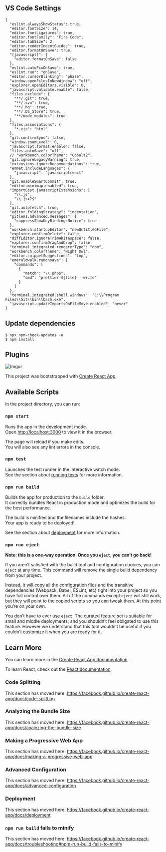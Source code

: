 ## VS Code Settings

```
{
  "eslint.alwaysShowStatus": true,
  "editor.fontSize": 14,
  "editor.fontLigatures": true,
  "editor.fontFamily": "Fira Code",
  "editor.tabSize": 2,
  "editor.renderIndentGuides": true,
  "editor.formatOnSave": true,
  "[javascript]": {
    "editor.formatOnSave": false
  },
  "eslint.autoFixOnSave": true,
  "eslint.run": "onSave",
  "editor.cursorBlinking": "phase",
  "window.openFilesInNewWindow": "off",
  "explorer.openEditors.visible": 0,
  "javascript.validate.enable": false,
  "files.exclude": {
    "**/.git": true,
    "**/.svn": true,
    "**/.hg": true,
    "**/.DS_Store": true,
    "**/node_modules": true
  },
  "files.associations": {
    "*.ejs": "html"
  },
  "git.confirmSync": false,
  "window.zoomLevel": 0,
  "javascript.format.enable": false,
  "files.autoSave": "off",
  // "workbench.colorTheme": "Cobalt2",
  "git.ignoreLegacyWarning": true,
  "extensions.ignoreRecommendations": true,
  "emmet.includeLanguages": {
    "javascript": "javascriptreact"
  },
  "git.enableSmartCommit": true,
  "editor.minimap.enabled": true,
  "importCost.javascriptExtensions": [
    "\\.js",
    "\\.jsx?$"
  ],
  "git.autofetch": true,
  "editor.foldingStrategy": "indentation",
  "gitlens.advanced.messages": {
    "suppressShowKeyBindingsNotice": true
  },
  "workbench.startupEditor": "newUntitledFile",
  "explorer.confirmDelete": false,
  "diffEditor.ignoreTrimWhitespace": false,
  "explorer.confirmDragAndDrop": false,
  "terminal.integrated.rendererType": "dom",
  "workbench.colorTheme": "Night Owl",
  "editor.snippetSuggestions": "top",
  "emeraldwalk.runonsave": {
    "commands": [
      {
        "match": "\\.php$",
        "cmd": "prettier ${file} --write"
      }
    ]
  },
  "terminal.integrated.shell.windows": "C:\\Program Files\\Git\\bin\\bash.exe",
  "javascript.updateImportsOnFileMove.enabled": "never"
}
```

## Update dependencies

```
$ npx npm-check-updates -u
$ npm install 
```

## Plugins 

![Imgur](https://i.imgur.com/BRLtf40.png)

This project was bootstrapped with [Create React App](https://github.com/facebook/create-react-app).

## Available Scripts

In the project directory, you can run:

### `npm start`

Runs the app in the development mode.<br>
Open [http://localhost:3000](http://localhost:3000) to view it in the browser.

The page will reload if you make edits.<br>
You will also see any lint errors in the console.

### `npm test`

Launches the test runner in the interactive watch mode.<br>
See the section about [running tests](https://facebook.github.io/create-react-app/docs/running-tests) for more information.

### `npm run build`

Builds the app for production to the `build` folder.<br>
It correctly bundles React in production mode and optimizes the build for the best performance.

The build is minified and the filenames include the hashes.<br>
Your app is ready to be deployed!

See the section about [deployment](https://facebook.github.io/create-react-app/docs/deployment) for more information.

### `npm run eject`

**Note: this is a one-way operation. Once you `eject`, you can’t go back!**

If you aren’t satisfied with the build tool and configuration choices, you can `eject` at any time. This command will remove the single build dependency from your project.

Instead, it will copy all the configuration files and the transitive dependencies (Webpack, Babel, ESLint, etc) right into your project so you have full control over them. All of the commands except `eject` will still work, but they will point to the copied scripts so you can tweak them. At this point you’re on your own.

You don’t have to ever use `eject`. The curated feature set is suitable for small and middle deployments, and you shouldn’t feel obligated to use this feature. However we understand that this tool wouldn’t be useful if you couldn’t customize it when you are ready for it.

## Learn More

You can learn more in the [Create React App documentation](https://facebook.github.io/create-react-app/docs/getting-started).

To learn React, check out the [React documentation](https://reactjs.org/).

### Code Splitting

This section has moved here: https://facebook.github.io/create-react-app/docs/code-splitting

### Analyzing the Bundle Size

This section has moved here: https://facebook.github.io/create-react-app/docs/analyzing-the-bundle-size

### Making a Progressive Web App

This section has moved here: https://facebook.github.io/create-react-app/docs/making-a-progressive-web-app

### Advanced Configuration

This section has moved here: https://facebook.github.io/create-react-app/docs/advanced-configuration

### Deployment

This section has moved here: https://facebook.github.io/create-react-app/docs/deployment

### `npm run build` fails to minify

This section has moved here: https://facebook.github.io/create-react-app/docs/troubleshooting#npm-run-build-fails-to-minify
